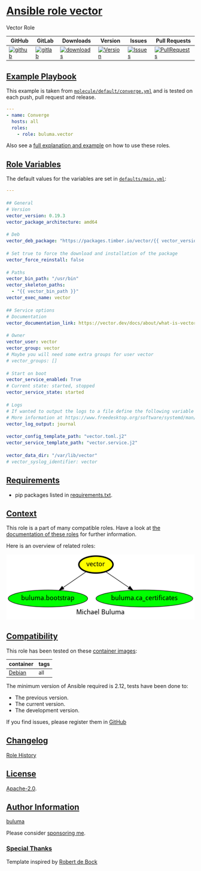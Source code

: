 # [Ansible role vector](#vector)

Vector Role

|GitHub|GitLab|Downloads|Version|Issues|Pull Requests|
|------|------|-------|-------|------|-------------|
|[![github](https://github.com/buluma/ansible-role-vector/actions/workflows/molecule.yml/badge.svg)](https://github.com/buluma/ansible-role-vector/actions/workflows/molecule.yml)|[![gitlab](https://gitlab.com/shadowwalker/ansible-role-vector/badges/master/pipeline.svg)](https://gitlab.com/shadowwalker/ansible-role-vector)|[![downloads](https://img.shields.io/ansible/role/d/4878)](https://galaxy.ansible.com/buluma/vector)|[![Version](https://img.shields.io/github/release/buluma/ansible-role-vector.svg)](https://github.com/buluma/ansible-role-vector/releases/)|[![Issues](https://img.shields.io/github/issues/buluma/ansible-role-vector.svg)](https://github.com/buluma/ansible-role-vector/issues/)|[![PullRequests](https://img.shields.io/github/issues-pr-closed-raw/buluma/ansible-role-vector.svg)](https://github.com/buluma/ansible-role-vector/pulls/)|

## [Example Playbook](#example-playbook)

This example is taken from [`molecule/default/converge.yml`](https://github.com/buluma/ansible-role-vector/blob/master/molecule/default/converge.yml) and is tested on each push, pull request and release.

```yaml
---
- name: Converge
  hosts: all
  roles:
    - role: buluma.vector
```

Also see a [full explanation and example](https://buluma.github.io/how-to-use-these-roles.html) on how to use these roles.

## [Role Variables](#role-variables)

The default values for the variables are set in [`defaults/main.yml`](https://github.com/buluma/ansible-role-vector/blob/master/defaults/main.yml):

```yaml
---

## General
# Version
vector_version: 0.19.3
vector_package_architecture: amd64

# Deb
vector_deb_package: "https://packages.timber.io/vector/{{ vector_version }}/vector-{{ vector_package_architecture }}.deb"

# Set true to force the download and installation of the package
vector_force_reinstall: false

# Paths
vector_bin_path: "/usr/bin"
vector_skeleton_paths:
  - "{{ vector_bin_path }}"
vector_exec_name: vector

## Service options
# Documentation
vector_documentation_link: https://vector.dev/docs/about/what-is-vector/

# Owner
vector_user: vector
vector_group: vector
# Maybe you will need some extra groups for user vector
# vector_groups: []

# Start on boot
vector_service_enabled: True
# Current state: started, stopped
vector_service_state: started

# Logs
# If wanted to output the logs to a file define the following variable
# More information at https://www.freedesktop.org/software/systemd/man/systemd.exec.html#StandardOutput=
vector_log_output: journal

vector_config_template_path: "vector.toml.j2"
vector_service_template_path: "vector.service.j2"

vector_data_dir: "/var/lib/vector"
# vector_syslog_identifier: vector
```

## [Requirements](#requirements)

- pip packages listed in [requirements.txt](https://github.com/buluma/ansible-role-vector/blob/master/requirements.txt).


## [Context](#context)

This role is a part of many compatible roles. Have a look at [the documentation of these roles](https://buluma.github.io/) for further information.

Here is an overview of related roles:

![dependencies](https://raw.githubusercontent.com/buluma/ansible-role-vector/png/requirements.png "Dependencies")

## [Compatibility](#compatibility)

This role has been tested on these [container images](https://hub.docker.com/u/buluma):

|container|tags|
|---------|----|
|[Debian](https://hub.docker.com/repository/docker/buluma/debian/general)|all|

The minimum version of Ansible required is 2.12, tests have been done to:

- The previous version.
- The current version.
- The development version.

If you find issues, please register them in [GitHub](https://github.com/buluma/ansible-role-vector/issues)

## [Changelog](#changelog)

[Role History](https://github.com/buluma/ansible-role-vector/blob/master/CHANGELOG.md)

## [License](#license)

[Apache-2.0](https://github.com/buluma/ansible-role-vector/blob/master/LICENSE).

## [Author Information](#author-information)

[buluma](https://buluma.github.io/)

Please consider [sponsoring me](https://github.com/sponsors/buluma).

### [Special Thanks](#special-thanks)

Template inspired by [Robert de Bock](https://github.com/robertdebock)

